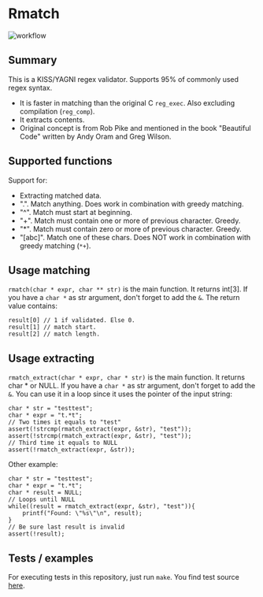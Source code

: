 # Rmatch
![workflow](https://github.com/GerbenAaltink/mrex/actions/workflows/make-mrex-single-platform.yml/badge.svg)

## Summary
This is a KISS/YAGNI regex validator. 
Supports 95% of commonly used regex syntax.
 - It is faster in matching than the original C `reg_exec`. Also excluding compilation (`reg_comp`).
 - It extracts contents.
 - Original concept is from Rob Pike and mentioned in the book "Beautiful Code" written by Andy Oram and Greg Wilson.

## Supported functions
Support for:
 - Extracting matched data.
 - ".". Match anything. Does work in combination with greedy matching.
 - "^". Match must start at beginning.
 - "+". Match must contain one or more of previous character. Greedy.
 - "*". Match must contain zero or more of previous character. Greedy.
 - "[abc]". Match one of these chars. Does NOT work in combination with greedy matching (`*+`).

## Usage matching
`rmatch(char * expr, char ** str)` is the main function. It returns int[3].
If you have a `char *` as str argument, don't forget to add the `&`.
The return value contains:
```
result[0] // 1 if validated. Else 0.
result[1] // match start.
result[2] // match length.
```

## Usage extracting
`rmatch_extract(char * expr, char * str)` is the main function. It returns char * or NULL.
If you have a `char *` as str argument, don't forget to add the `&`.
You can use it in a loop since it uses the pointer of the input string:
```
char * str = "testtest";
char * expr = "t.*t";
// Two times it equals to "test"
assert(!strcmp(rmatch_extract(expr, &str), "test"));
assert(!strcmp(rmatch_extract(expr, &str), "test"));
// Third time it equals to NULL
assert(!rmatch_extract(expr, &str));
```
Other example:
```
char * str = "testtest";
char * expr = "t.*t";
char * result = NULL;
// Loops until NULL
while((result = rmatch_extract(expr, &str), "test")){
    printf("Found: \"%s\"\n", result);
}
// Be sure last result is invalid
assert(!result);
```

## Tests / examples
For executing tests in this repository, just run `make`.
You find test source [here](rmatch.h#L174).